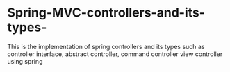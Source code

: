 # Spring-MVC-controllers-and-its-types-
This is the implementation of spring controllers and its types such as controller interface, abstract controller, command controller view controller using spring 
